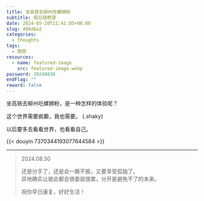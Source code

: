 ```yaml
---
title: 坐高铁去柳州吃螺狮粉
subtitle: 假日随想录
date: 2024-05-20T11:41:03+08:00
slug: 404d6a2
categories:
  - thoughts
tags:
  - 随想
resources:
  - name: featured-image
    src: featured-image.webp
password: 20240830
endFlag: ""
reward: false
---
```


坐高铁去柳州吃螺狮粉，是一种怎样的体验呢？

这个世界需要疯癫，我也需要。
{.shaky}

以后要多去看看世界，也看看自己。

<!--more-->

{{< douyin 7370344193077644584 >}}

---

> 2024.08.30
>
> 还是分手了，还是会一蹶不振，又要享受孤独了。\
> 异地确实让彼此都会很委屈很累，分开是避免不了的未来。
>
> 祝你早日康复，好好生活！
